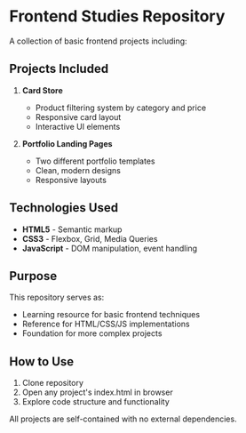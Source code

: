 # Frontend Studies Repository

A collection of basic frontend projects including:

## Projects Included

1. **Card Store**  
   - Product filtering system by category and price  
   - Responsive card layout  
   - Interactive UI elements  

2. **Portfolio Landing Pages**  
   - Two different portfolio templates  
   - Clean, modern designs  
   - Responsive layouts  

## Technologies Used
- **HTML5** - Semantic markup
- **CSS3** - Flexbox, Grid, Media Queries
- **JavaScript** - DOM manipulation, event handling

## Purpose
This repository serves as:
- Learning resource for basic frontend techniques
- Reference for HTML/CSS/JS implementations
- Foundation for more complex projects

## How to Use
1. Clone repository
2. Open any project's index.html in browser
3. Explore code structure and functionality

All projects are self-contained with no external dependencies.
